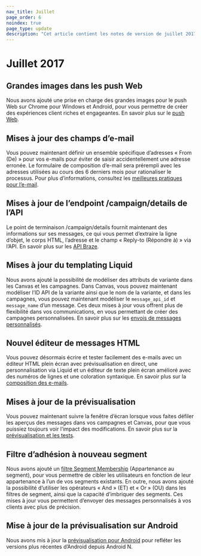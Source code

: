 ```yaml
---
nav_title: Juillet
page_order: 6
noindex: true
page_type: update
description: "Cet article contient les notes de version de juillet 2017."
---
```


# Juillet 2017

## Grandes images dans les push Web

Nous avons ajouté une prise en charge des grandes images pour le push Web sur Chrome pour Windows et Android, pour vous permettre de créer des expériences client riches et engageantes. En savoir plus sur le [push Web][58].

## Mises à jour des champs d’e-mail

Vous pouvez maintenant définir un ensemble spécifique d’adresses « From (De) » pour vos e-mails pour éviter de saisir accidentellement une adresse erronée. Le formulaire de composition d’e-mail sera prérempli avec les adresses utilisées au cours des 6 derniers mois pour rationaliser le processus. Pour plus d’informations, consultez les [meilleures pratiques pour l’e-mail][57].

## Mises à jour de l’endpoint /campaign/details de l’API

Le point de terminaison /campaign/details fournit maintenant des informations sur ses messages, ce qui vous permet d’extraire la ligne d’objet, le corps HTML, l’adresse et le champ « Reply-to (Répondre à) » via l’API. En savoir plus sur les [API Braze][56].

## Mises à jour du templating Liquid

Nous avons ajouté la possibilité de modéliser des attributs de variante dans les Canvas et les campagnes. Dans Canvas, vous pouvez maintenant modéliser l’ID API de la variante ainsi que le nom de la variante, et dans les campagnes, vous pouvez maintenant modéliser le `message_api_id` et `message_name` d’un message. Ces deux mises à jour vous offrent plus de flexibilité dans vos communications, en vous permettant de créer des campagnes personnalisées. En savoir plus sur les [envois de messages personnalisés][55].

## Nouvel éditeur de messages HTML

Vous pouvez désormais écrire et tester facilement des e-mails avec un éditeur HTML plein écran avec prévisualisation en direct, une personnalisation via Liquid et un éditeur de texte plein écran amélioré avec des numéros de lignes et une coloration syntaxique. En savoir plus sur la [composition des e-mails][54].

## Mises à jour de la prévisualisation

Vous pouvez maintenant suivre la fenêtre d’écran lorsque vous faites défiler les aperçus des messages dans vos campagnes et Canvas, pour que vous puissiez toujours voir l’impact des modifications. En savoir plus sur la [prévisualisation et les tests][53].

## Filtre d’adhésion à nouveau segment

Nous avons ajouté un [filtre Segment Membership][52] (Appartenance au segment), pour vous permettre de cibler les utilisateurs en fonction de leur appartenance à l’un de vos segments existants. En outre, nous avons ajouté la possibilité d’utiliser les opérateurs « And » (ET) et « Or » (OU) dans les filtres de segment, ainsi que la capacité d’imbriquer des segments. Ces mises à jour vous permettent d’envoyer des messages personnalisés à vos clients avec plus de précision. 

## Mise à jour de la prévisualisation sur Android

Nous avons mis à jour la [prévisualisation pour Android][51] pour refléter les versions plus récentes d’Android depuis Android N.


[51]: {{site.baseurl}}/user_guide/message_building_by_channel/in-app_messages/create/#step-5-preview-message
[52]: {{site.baseurl}}/user_guide/engagement_tools/campaigns/ideas_and_strategies/new_features/#targeting-filters
[53]: {{site.baseurl}}/user_guide/engagement_tools/campaigns/ideas_and_strategies/campaigns_in_multiple_languages/#step-6-preview-message
[54]: {{site.baseurl}}/user_guide/message_building_by_channel/email/creating_an_email_template/#creating-an-email-template
[55]: {{site.baseurl}}/user_guide/personalization_and_dynamic_content/personalized_messaging/#personalized-messaging
[56]: {{site.baseurl}}/developer_guide/rest_api/basics/#what-is-a-rest-api
[57]: {{site.baseurl}}/help/troubleshooting_guide/troubleshooting_guide/#email
[58]: {{site.baseurl}}/help/best_practices/web_sdk/#web-push
[98]:{{site.baseurl}}/user_guide/onboarding/platform_administrative_features/#authentication-rules
